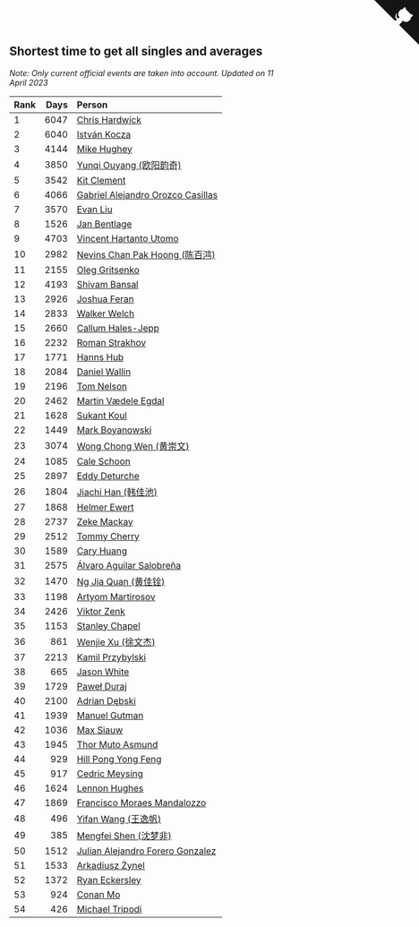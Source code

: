 ## Shortest time to get all singles and averages

*Note: Only current official events are taken into account.*
*Updated on 11 April 2023*

| Rank | Days | Person |
| :--- | ---: | :--- |
| 1 | 6047 | [Chris Hardwick](https://www.worldcubeassociation.org/persons/2003HARD01) |
| 2 | 6040 | [István Kocza](https://www.worldcubeassociation.org/persons/2005KOCZ01) |
| 3 | 4144 | [Mike Hughey](https://www.worldcubeassociation.org/persons/2007HUGH01) |
| 4 | 3850 | [Yunqi Ouyang (欧阳韵奇)](https://www.worldcubeassociation.org/persons/2007YUNQ01) |
| 5 | 3542 | [Kit Clement](https://www.worldcubeassociation.org/persons/2008CLEM01) |
| 6 | 4066 | [Gabriel Alejandro Orozco Casillas](https://www.worldcubeassociation.org/persons/2008CASI01) |
| 7 | 3570 | [Evan Liu](https://www.worldcubeassociation.org/persons/2009LIUE01) |
| 8 | 1526 | [Jan Bentlage](https://www.worldcubeassociation.org/persons/2010BENT01) |
| 9 | 4703 | [Vincent Hartanto Utomo](https://www.worldcubeassociation.org/persons/2010UTOM01) |
| 10 | 2982 | [Nevins Chan Pak Hoong (陈百鸿)](https://www.worldcubeassociation.org/persons/2010CHAN20) |
| 11 | 2155 | [Oleg Gritsenko](https://www.worldcubeassociation.org/persons/2011GRIT01) |
| 12 | 4193 | [Shivam Bansal](https://www.worldcubeassociation.org/persons/2011BANS02) |
| 13 | 2926 | [Joshua Feran](https://www.worldcubeassociation.org/persons/2011FERA01) |
| 14 | 2833 | [Walker Welch](https://www.worldcubeassociation.org/persons/2011WELC01) |
| 15 | 2660 | [Callum Hales-Jepp](https://www.worldcubeassociation.org/persons/2012HALE01) |
| 16 | 2232 | [Roman Strakhov](https://www.worldcubeassociation.org/persons/2012STRA02) |
| 17 | 1771 | [Hanns Hub](https://www.worldcubeassociation.org/persons/2013HUBH01) |
| 18 | 2084 | [Daniel Wallin](https://www.worldcubeassociation.org/persons/2013WALL03) |
| 19 | 2196 | [Tom Nelson](https://www.worldcubeassociation.org/persons/2013NELS01) |
| 20 | 2462 | [Martin Vædele Egdal](https://www.worldcubeassociation.org/persons/2013EGDA02) |
| 21 | 1628 | [Sukant Koul](https://www.worldcubeassociation.org/persons/2014KOUL01) |
| 22 | 1449 | [Mark Boyanowski](https://www.worldcubeassociation.org/persons/2014BOYA01) |
| 23 | 3074 | [Wong Chong Wen (黄崇文)](https://www.worldcubeassociation.org/persons/2014WENW01) |
| 24 | 1085 | [Cale Schoon](https://www.worldcubeassociation.org/persons/2014SCHO02) |
| 25 | 2897 | [Eddy Deturche](https://www.worldcubeassociation.org/persons/2014DETU01) |
| 26 | 1804 | [Jiachi Han (韩佳池)](https://www.worldcubeassociation.org/persons/2014HANJ02) |
| 27 | 1868 | [Helmer Ewert](https://www.worldcubeassociation.org/persons/2015EWER01) |
| 28 | 2737 | [Zeke Mackay](https://www.worldcubeassociation.org/persons/2015MACK06) |
| 29 | 2512 | [Tommy Cherry](https://www.worldcubeassociation.org/persons/2015CHER07) |
| 30 | 1589 | [Cary Huang](https://www.worldcubeassociation.org/persons/2015HUAN48) |
| 31 | 2575 | [Álvaro Aguilar Salobreña](https://www.worldcubeassociation.org/persons/2015SALO01) |
| 32 | 1470 | [Ng Jia Quan (黄佳铨)](https://www.worldcubeassociation.org/persons/2015QUAN03) |
| 33 | 1198 | [Artyom Martirosov](https://www.worldcubeassociation.org/persons/2016MART29) |
| 34 | 2426 | [Viktor Zenk](https://www.worldcubeassociation.org/persons/2016ZENK01) |
| 35 | 1153 | [Stanley Chapel](https://www.worldcubeassociation.org/persons/2016CHAP04) |
| 36 | 861 | [Wenjie Xu (徐文杰)](https://www.worldcubeassociation.org/persons/2016XUWE02) |
| 37 | 2213 | [Kamil Przybylski](https://www.worldcubeassociation.org/persons/2016PRZY01) |
| 38 | 665 | [Jason White](https://www.worldcubeassociation.org/persons/2016WHIT16) |
| 39 | 1729 | [Paweł Duraj](https://www.worldcubeassociation.org/persons/2016DURA09) |
| 40 | 2100 | [Adrian Dębski](https://www.worldcubeassociation.org/persons/2017DEBS01) |
| 41 | 1939 | [Manuel Gutman](https://www.worldcubeassociation.org/persons/2017GUTM01) |
| 42 | 1036 | [Max Siauw](https://www.worldcubeassociation.org/persons/2017SIAU02) |
| 43 | 1945 | [Thor Muto Asmund](https://www.worldcubeassociation.org/persons/2017ASMU01) |
| 44 | 929 | [Hill Pong Yong Feng](https://www.worldcubeassociation.org/persons/2017FENG10) |
| 45 | 917 | [Cedric Meysing](https://www.worldcubeassociation.org/persons/2017MEYS02) |
| 46 | 1624 | [Lennon Hughes](https://www.worldcubeassociation.org/persons/2017HUGH04) |
| 47 | 1869 | [Francisco Moraes Mandalozzo](https://www.worldcubeassociation.org/persons/2017MAND13) |
| 48 | 496 | [Yifan Wang (王逸帆)](https://www.worldcubeassociation.org/persons/2017WANY29) |
| 49 | 385 | [Mengfei Shen (沈梦非)](https://www.worldcubeassociation.org/persons/2018SHEN07) |
| 50 | 1512 | [Julian Alejandro Forero Gonzalez](https://www.worldcubeassociation.org/persons/2018GONZ30) |
| 51 | 1533 | [Arkadiusz Żynel](https://www.worldcubeassociation.org/persons/2018ZYNE01) |
| 52 | 1372 | [Ryan Eckersley](https://www.worldcubeassociation.org/persons/2019ECKE02) |
| 53 | 924 | [Conan Mo](https://www.worldcubeassociation.org/persons/2020MOCO01) |
| 54 | 426 | [Michael Tripodi](https://www.worldcubeassociation.org/persons/2021TRIP01) |


<a href="https://github.com/JustinTimeCuber/wca_statistics" class="github-corner" aria-label="View source on Github"><svg width="80" height="80" viewBox="0 0 250 250" style="fill:#151513; color:#fff; position: absolute; top: 0; border: 0; right: 0;" aria-hidden="true"><path d="M0,0 L115,115 L130,115 L142,142 L250,250 L250,0 Z"></path><path d="M128.3,109.0 C113.8,99.7 119.0,89.6 119.0,89.6 C122.0,82.7 120.5,78.6 120.5,78.6 C119.2,72.0 123.4,76.3 123.4,76.3 C127.3,80.9 125.5,87.3 125.5,87.3 C122.9,97.6 130.6,101.9 134.4,103.2" fill="currentColor" style="transform-origin: 130px 106px;" class="octo-arm"></path><path d="M115.0,115.0 C114.9,115.1 118.7,116.5 119.8,115.4 L133.7,101.6 C136.9,99.2 139.9,98.4 142.2,98.6 C133.8,88.0 127.5,74.4 143.8,58.0 C148.5,53.4 154.0,51.2 159.7,51.0 C160.3,49.4 163.2,43.6 171.4,40.1 C171.4,40.1 176.1,42.5 178.8,56.2 C183.1,58.6 187.2,61.8 190.9,65.4 C194.5,69.0 197.7,73.2 200.1,77.6 C213.8,80.2 216.3,84.9 216.3,84.9 C212.7,93.1 206.9,96.0 205.4,96.6 C205.1,102.4 203.0,107.8 198.3,112.5 C181.9,128.9 168.3,122.5 157.7,114.1 C157.9,116.9 156.7,120.9 152.7,124.9 L141.0,136.5 C139.8,137.7 141.6,141.9 141.8,141.8 Z" fill="currentColor" class="octo-body"></path></svg></a><style>.github-corner:hover .octo-arm{animation:octocat-wave 560ms ease-in-out}@keyframes octocat-wave{0%,100%{transform:rotate(0)}20%,60%{transform:rotate(-25deg)}40%,80%{transform:rotate(10deg)}}@media (max-width:500px){.github-corner:hover .octo-arm{animation:none}.github-corner .octo-arm{animation:octocat-wave 560ms ease-in-out}}</style>
